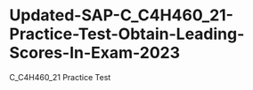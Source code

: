 # Updated-SAP-C_C4H460_21-Practice-Test-Obtain-Leading-Scores-In-Exam-2023
C_C4H460_21 Practice Test

